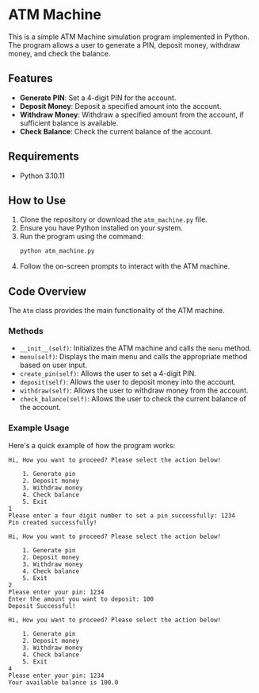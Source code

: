 # ATM Machine

This is a simple ATM Machine simulation program implemented in Python. The program allows a user to generate a PIN, deposit money, withdraw money, and check the balance. 

## Features

- **Generate PIN**: Set a 4-digit PIN for the account.
- **Deposit Money**: Deposit a specified amount into the account.
- **Withdraw Money**: Withdraw a specified amount from the account, if sufficient balance is available.
- **Check Balance**: Check the current balance of the account.

## Requirements

- Python 3.10.11

## How to Use

1. Clone the repository or download the `atm_machine.py` file.
2. Ensure you have Python installed on your system.
3. Run the program using the command:
    ```bash
    python atm_machine.py
    ```
4. Follow the on-screen prompts to interact with the ATM machine.

## Code Overview

The `Atm` class provides the main functionality of the ATM machine. 

### Methods

- `__init__(self)`: Initializes the ATM machine and calls the `menu` method.
- `menu(self)`: Displays the main menu and calls the appropriate method based on user input.
- `create_pin(self)`: Allows the user to set a 4-digit PIN.
- `deposit(self)`: Allows the user to deposit money into the account.
- `withdraw(self)`: Allows the user to withdraw money from the account.
- `check_balance(self)`: Allows the user to check the current balance of the account.

### Example Usage

Here's a quick example of how the program works:

```plaintext
Hi, How you want to proceed? Please select the action below!

    1. Generate pin
    2. Deposit money
    3. Withdraw money
    4. Check balance
    5. Exit
1
Please enter a four digit number to set a pin successfully: 1234
Pin created successfully!

Hi, How you want to proceed? Please select the action below!

    1. Generate pin
    2. Deposit money
    3. Withdraw money
    4. Check balance
    5. Exit
2
Please enter your pin: 1234
Enter the amount you want to deposit: 100
Deposit Successful!

Hi, How you want to proceed? Please select the action below!

    1. Generate pin
    2. Deposit money
    3. Withdraw money
    4. Check balance
    5. Exit
4
Please enter your pin: 1234
Your available balance is 100.0
